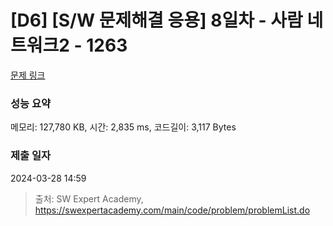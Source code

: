 # [D6] [S/W 문제해결 응용] 8일차 - 사람 네트워크2 - 1263 

[문제 링크](https://swexpertacademy.com/main/code/problem/problemDetail.do?contestProbId=AV18P2B6Iu8CFAZN) 

### 성능 요약

메모리: 127,780 KB, 시간: 2,835 ms, 코드길이: 3,117 Bytes

### 제출 일자

2024-03-28 14:59



> 출처: SW Expert Academy, https://swexpertacademy.com/main/code/problem/problemList.do